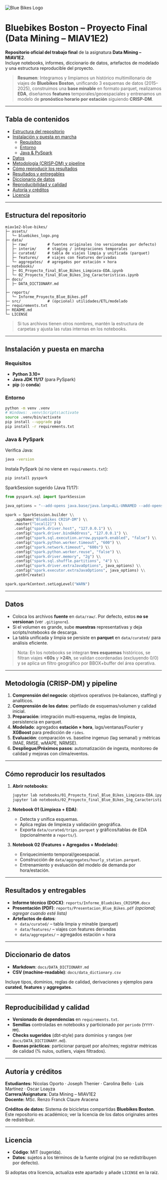 ![Blue Bikes Logo](assets/bluebikes_logo.png)

# Bluebikes Boston – Proyecto Final (Data Mining – MIAV1E2)

**Repositorio oficial del trabajo final** de la asignatura **Data Mining – MIAV1E2**.  
Incluye notebooks, informes, diccionario de datos, artefactos de modelado y una estructura reproducible del proyecto.

> **Resumen**: Integramos y limpiamos un histórico multimillonario de viajes de **Bluebikes Boston**, unificando 3 esquemas de datos (2015–2025), construimos una **base minable** en formato parquet, realizamos **EDA**, diseñamos **features** temporales/geoespaciales y entrenamos un modelo de **pronóstico horario por estación** siguiendo **CRISP‑DM**.

---

## Tabla de contenidos
- [Estructura del repositorio](#estructura-del-repositorio)
- [Instalación y puesta en marcha](#instalación-y-puesta-en-marcha)
  - [Requisitos](#requisitos)
  - [Entorno](#entorno)
  - [Java & PySpark](#java--pyspark)
- [Datos](#datos)
- [Metodología (CRISP‑DM) y pipeline](#metodología-crispdm-y-pipeline)
- [Cómo reproducir los resultados](#cómo-reproducir-los-resultados)
- [Resultados y entregables](#resultados-y-entregables)
- [Diccionario de datos](#diccionario-de-datos)
- [Reproducibilidad y calidad](#reproducibilidad-y-calidad)
- [Autoría y créditos](#autoría-y-créditos)
- [Licencia](#licencia)

---

## Estructura del repositorio

```
miav1e2-blue-bikes/
├─ assets/
│  └─ bluebikes_logo.png
├─ data/
│  ├─ raw/         # fuentes originales (no versionadas por defecto)
│  ├─ interim/     # staging / integraciones temporales
│  ├─ curated/     # tabla de viajes limpia y unificada (parquet)
│  ├─ features/    # viajes con features derivadas
│  └─ aggregates/  # agregados por estación × hora
├─ notebooks/
│  ├─ 01_Proyecto_final_Blue_Bikes_Limpieza-EDA.ipynb
│  └─ 02_Proyecto_final_Blue_Bikes_Ing_Caracteristicas.ipynb
├─ docs/
│  ├─ DATA_DICTIONARY.md
│  
├─ reports/
│  └─ Informe_Proyecto_Blue_Bikes.pdf
├─ src/            # (opcional) utilidades/ETL/modelado
├─ requirements.txt
├─ README.md
└─ LICENSE
```

> Si tus archivos tienen otros nombres, mantén la estructura de carpetas y ajusta las rutas internas en los notebooks.

---

## Instalación y puesta en marcha

### Requisitos
- **Python 3.10+**
- **Java JDK 11/17** (para PySpark)
- **pip** (o **conda**)

### Entorno
```bash
python -m venv .venv
# Windows: .venv\Scripts\activate
source .venv/bin/activate
pip install --upgrade pip
pip install -r requirements.txt
```

### Java & PySpark
Verifica Java:
```bash
java -version
```
Instala PySpark (si no viene en `requirements.txt`):
```bash
pip install pyspark
```
SparkSession sugerido (Java 11/17):
```python
from pyspark.sql import SparkSession

java_options = "--add-opens java.base/java.lang=ALL-UNNAMED --add-opens java.base/java.lang.invoke=ALL-UNNAMED --add-opens java.base/java.lang.reflect=ALL-UNNAMED --add-opens java.base/java.io=ALL-UNNAMED --add-opens java.base/java.net=ALL-UNNAMED --add-opens java.base/java.nio=ALL-UNNAMED --add-opens java.base/java.util=ALL-UNNAMED --add-opens java.base/java.util.concurrent=ALL-UNNAMED --add-opens java.base/java.util.concurrent.atomic=ALL-UNNAMED --add-opens java.base/sun.nio.ch=ALL-UNNAMED --add-opens java.base/sun.nio.cs=ALL-UNNAMED --add-opens java.base/sun.security.action=ALL-UNNAMED --add-opens java.base/sun.util.calendar=ALL-UNNAMED"

spark = SparkSession.builder \\
    .appName("Bluebikes CRISP-DM") \\
    .master("local[2]") \\
    .config("spark.driver.host", "127.0.0.1") \\
    .config("spark.driver.bindAddress", "127.0.0.1") \\
    .config("spark.sql.execution.arrow.pyspark.enabled", "false") \\
    .config("spark.python.worker.timeout", "600") \\
    .config("spark.network.timeout", "600s") \\
    .config("spark.python.worker.reuse", "false") \\
    .config("spark.driver.memory", "2g") \\
    .config("spark.sql.shuffle.partitions", "4") \\
    .config("spark.driver.extraJavaOptions", java_options) \\
    .config("spark.executor.extraJavaOptions", java_options) \\
    .getOrCreate()

spark.sparkContext.setLogLevel("WARN")
```

---

## Datos

- Coloca los archivos **fuente** en `data/raw/`. Por defecto, estos **no se versionan** (ver `.gitignore`).  
- Si el volumen es grande, sube **muestras** representativas y deja scripts/notebooks de descarga.  
- La tabla unificada y limpia se persiste en **parquet** en `data/curated/` para análisis eficiente.

> Nota: En los notebooks se integran **tres esquemas** históricos, se filtran viajes **<60s** y **>24h**, se validan coordenadas (excluyendo 0/0) y se aplica un filtro geográfico por BBOX+buffer del área operativa.

---

## Metodología (CRISP‑DM) y pipeline

1. **Comprensión del negocio**: objetivos operativos (re‑balanceo, staffing) y analíticos.  
2. **Comprensión de los datos**: perfilado de esquemas/volumen y calidad inicial.  
3. **Preparación**: integración multi‑esquema, reglas de limpieza, persistencia en parquet.  
4. **Modelado**: agregados **estación × hora**, lags/ventanas/Fourier y **XGBoost** para predicción de `rides`.  
5. **Evaluación**: comparación vs. baseline ingenuo (lag semanal) y métricas (MAE, RMSE, wMAPE, NRMSE).  
6. **Despliegue/Próximos pasos**: automatización de ingesta, monitoreo de calidad y mejoras con clima/eventos.

---

## Cómo reproducir los resultados

1. **Abrir notebooks**:
   ```bash
   jupyter lab notebooks/01_Proyecto_final_Blue_Bikes_Limpieza-EDA.ipynb
   jupyter lab notebooks/02_Proyecto_final_Blue_Bikes_Ing_Caracteristicas.ipynb
   ```
2. **Notebook 01 (Limpieza + EDA)**:  
   - Detecta y unifica esquemas.  
   - Aplica reglas de limpieza y validación geográfica.  
   - Exporta `data/curated/trips.parquet` y gráficos/tablas de EDA (opcionalmente a `reports/`).

3. **Notebook 02 (Features + Agregados + Modelado)**:  
   - Enriquecimiento temporal/geoespacial.  
   - Construcción de `data/aggregates/hourly_station.parquet`.  
   - Entrenamiento y evaluación del modelo de demanda por hora/estación.

---

## Resultados y entregables

- **Informe técnico (DOCX)**: `reports/Informe_Bluebikes_CRISPDM.docx`  
- **Presentación (PDF)**: `reports/Presentacion_Blue_Bikes.pdf` *(opcional; agregar cuando esté lista)*  
- **Artefactos de datos**:
  - `data/curated/` – tabla limpia y minable (parquet)  
  - `data/features/` – viajes con features derivadas  
  - `data/aggregates/` – agregados estación × hora

---

## Diccionario de datos

- **Markdown**: `docs/DATA_DICTIONARY.md`  
- **CSV (machine‑readable)**: `docs/data_dictionary.csv`

Incluye tipos, dominios, reglas de calidad, derivaciones y ejemplos para **curated**, **features** y **aggregates**.

---

## Reproducibilidad y calidad

- **Versionado de dependencias** en `requirements.txt`.  
- **Semillas** controladas en notebooks y particionado por `periodo` (`YYYY-MM`).  
- **Checks sugeridos** (dbt‑style) para dominios y rangos (ver `docs/DATA_DICTIONARY.md`).  
- **Buenas prácticas**: particionar parquet por año/mes; registrar métricas de calidad (% nulos, outliers, viajes filtrados).

---

## Autoría y créditos

**Estudiantes:** Nicolas Oporto · Joseph Thenier · Carolina Bello · Luis Martínez · Oscar Loayza  
**Carrera/Asignatura:** Data Mining – MIAV1E2  
**Docente:** MSc. Renzo Franck Claure Aracena

**Créditos de datos:** Sistema de bicicletas compartidas **Bluebikes Boston**.  
Este repositorio es académico; ver la licencia de los datos originales antes de redistribuir.

---

## Licencia

- **Código**: MIT (sugerida).  
- **Datos**: sujetos a los términos de la fuente original (no se redistribuyen por defecto).

Si adoptas otra licencia, actualiza este apartado y añade `LICENSE` en la raíz.

